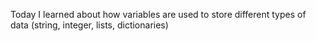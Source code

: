 Today I learned about how variables are used to store different types of data (string, integer, lists, dictionaries)